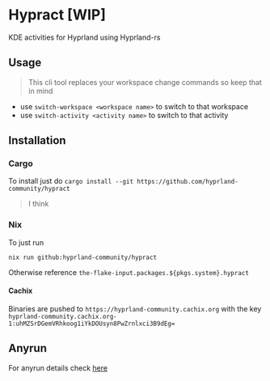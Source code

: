 # Hypract [WIP]
KDE activities for Hyprland using Hyprland-rs

## Usage
> This cli tool replaces your workspace change commands so keep that in mind

- use `switch-workspace <workspace name>` to switch to that workspace
- use `switch-activity <activity name>` to switch to that activity

## Installation

### Cargo
To install just do `cargo install --git https://github.com/hyprland-community/hypract`
> I think

### Nix
To just run
```
nix run github:hyprland-community/hypract
```
Otherwise reference `the-flake-input.packages.${pkgs.system}.hypract`

#### Cachix
Binaries are pushed to `https://hyprland-community.cachix.org` with the key `hyprland-community.cachix.org-1:uhMZSrDGemVRhkoog1iYkDOUsyn8PwZrnlxci3B9dEg=`

## Anyrun
For anyrun details check [here](https://github.com/hyprland-community/hypract/tree/master/hypract-anyrun)
